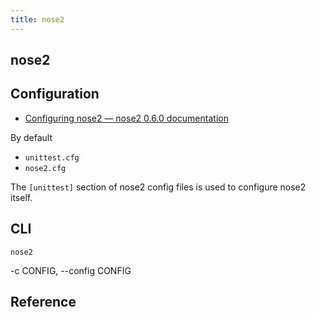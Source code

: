 ```yaml
---
title: nose2
---
```


## nose2


## Configuration
- [Configuring nose2 — nose2 0\.6\.0 documentation](https://docs.nose2.io/en/latest/configuration.html)


By default

- `unittest.cfg`
- `nose2.cfg`

The `[unittest]` section of nose2 config files is used to configure nose2 itself.

## CLI

```
nose2
```

-c CONFIG, --config CONFIG

## Reference
